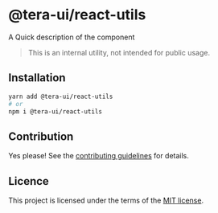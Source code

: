 # @tera-ui/react-utils

A Quick description of the component

> This is an internal utility, not intended for public usage.

## Installation

```sh
yarn add @tera-ui/react-utils
# or
npm i @tera-ui/react-utils
```

## Contribution

Yes please! See the
[contributing guidelines](https://github.com/hieumau12/nextui-tera/blob/master/CONTRIBUTING.md)
for details.

## Licence

This project is licensed under the terms of the
[MIT license](https://github.com/hieumau12/nextui-tera/blob/master/LICENSE).
